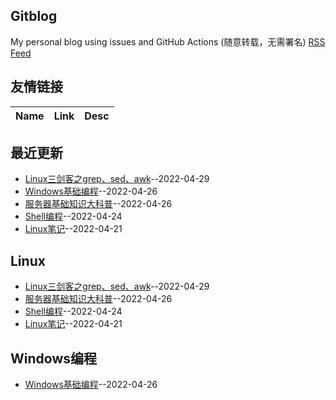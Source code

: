 ## Gitblog
My personal blog using issues and GitHub Actions (随意转载，无需署名)
[RSS Feed](https://raw.githubusercontent.com/JackieLing/linghu-blog/master/feed.xml)
## 友情链接
| Name | Link | Desc | 
 | ---- | ---- | ---- |
## 最近更新
- [Linux三剑客之grep、sed、awk](https://github.com/JackieLing/linghu-blog/issues/8)--2022-04-29
- [Windows基础编程](https://github.com/JackieLing/linghu-blog/issues/7)--2022-04-26
- [服务器基础知识大科普](https://github.com/JackieLing/linghu-blog/issues/6)--2022-04-26
- [Shell编程](https://github.com/JackieLing/linghu-blog/issues/4)--2022-04-24
- [Linux笔记](https://github.com/JackieLing/linghu-blog/issues/2)--2022-04-21
## Linux
- [Linux三剑客之grep、sed、awk](https://github.com/JackieLing/linghu-blog/issues/8)--2022-04-29
- [服务器基础知识大科普](https://github.com/JackieLing/linghu-blog/issues/6)--2022-04-26
- [Shell编程](https://github.com/JackieLing/linghu-blog/issues/4)--2022-04-24
- [Linux笔记](https://github.com/JackieLing/linghu-blog/issues/2)--2022-04-21
## Windows编程
- [Windows基础编程](https://github.com/JackieLing/linghu-blog/issues/7)--2022-04-26
